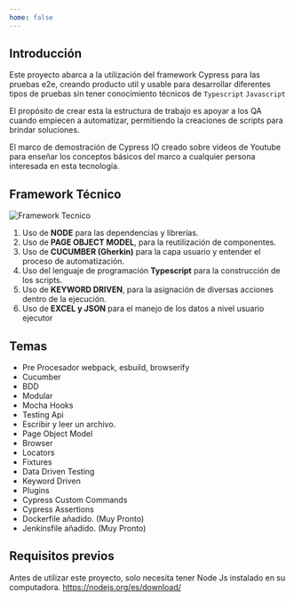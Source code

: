 ```yaml
---
home: false
---
```


## Introducción

Este proyecto abarca a la utilización del framework Cypress para las pruebas e2e, creando producto util y usable para desarrollar diferentes tipos de pruebas sin tener conocimiento técnicos de `Typescript` `Javascript`

El propósito de crear esta la estructura de trabajo es apoyar a los QA cuando empiecen a automatizar, permitiendo la creaciones de scripts para brindar soluciones.

El marco de demostración de Cypress IO creado sobre videos de Youtube para enseñar los conceptos básicos del marco a cualquier persona interesada en esta tecnología.

## Framework Técnico
![Framework Tecnico](/images/framework-tecnico.png)

1. Uso de **NODE** para las dependencias y librerías.
2. Uso de **PAGE OBJECT MODEL**, para la reutilización de componentes.
3. Uso de **CUCUMBER (Gherkin)** para la capa usuario y entender el proceso de automatización.
4. Uso del lenguaje de programación **Typescript** para la construcción de los scripts.
5. Uso de **KEYWORD DRIVEN**, para la asignación de diversas acciones dentro de la ejecución.
6. Uso de **EXCEL y JSON** para el manejo de los datos a nivel usuario ejecutor
<!-- 
| Syntax | Description |
|--------|-------------|
Data Driven | Son aquellos en que los datos requeridos para la ejecución de las pruebas
BDD | Utilizan lenguaje natural, no técnico, para la especificación de las pruebas.
Keyword driven | Identifican una serie de palabras clave y luego se asigna cada una de éstas a una serie de acciones​.
Modular | Esta separación nos permite una mejor mantenibilidad y actualización de las pruebas.​
Híbrido | Combinación de diversos plugin para su optimización -->

## Temas
- Pre Procesador webpack, esbuild, browserify
- Cucumber
- BDD
- Modular
- Mocha Hooks
- Testing Api
- Escribir y leer un archivo.
- Page Object Model
- Browser
- Locators
- Fixtures
- Data Driven Testing
- Keyword Driven
- Plugins
- Cypress Custom Commands
- Cypress Assertions
- Dockerfile añadido. (Muy Pronto)
- Jenkinsfile añadido. (Muy Pronto)

## Requisitos previos
Antes de utilizar este proyecto, solo necesita tener Node Js instalado en su computadora.
https://nodejs.org/es/download/
